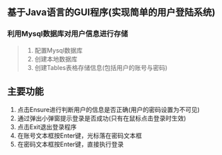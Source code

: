 ## 基于Java语言的GUI程序(实现简单的用户登陆系统)

### 利用Mysql数据库对用户信息进行存储
> 1. 配置Mysql数据库
> 2. 创建本地数据库
> 3. 创建Tables表格存储信息(包括用户的账号与密码)


## 主要功能

1. 点击Ensure进行判断用户的信息是否正确(用户的密码设置为不可见)
2. 通过弹出小弹窗提示登录是否成功(只有在鼠标点击登录时生效)
3. 点击Exit退出登录程序
4. 在账号文本框按Enter键，光标落在密码文本框
5. 在密码文本框按Enter键，直接执行登录


